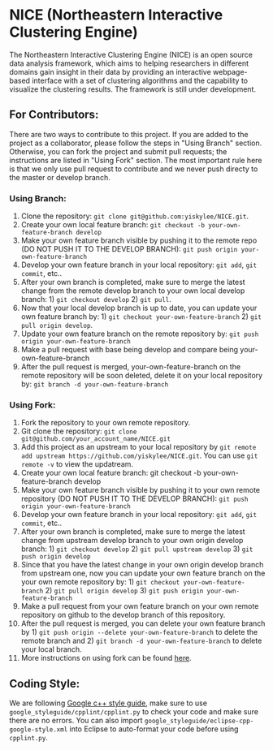 # NICE (Northeastern Interactive Clustering Engine)
The Northeastern Interactive Clustering Engine (NICE) is an open source 
data analysis framework, which aims to helping researchers in different 
domains gain insight in their data by providing an interactive 
webpage-based interface with a set of clustering algorithms and the 
capability to visualize the clustering results. The framework is still 
under development.

## For Contributors:
There are two ways to contribute to this project. If you are added to the project as a collaborator, please follow the steps in "Using Branch" section. Otherwise, you can fork the project and submit pull requests; the instructions are listed in "Using Fork" section. The most important rule here is that we only use pull request to contribute and we never push directy to the master or develop branch.

### Using Branch:
1. Clone the repository: `git clone git@github.com:yiskylee/NICE.git`.
2. Create your own local feature branch: `git checkout -b your-own-feature-branch develop`
3. Make your own feature branch visible by pushing it to the remote repo (DO NOT PUSH IT TO THE DEVELOP BRANCH): `git push origin your-own-feature-branch`
4. Develop your own feature branch in your local repository: `git add`, `git commit`, etc..
5. After your own branch is completed, make sure to merge the latest change from the remote develop branch to your own local develop branch: 1) `git checkout develop` 2) `git pull`.
6. Now that your local develop branch is up to date, you can update your own feature branch by: 1) `git checkout your-own-feature-branch` 2) `git pull origin develop`.
7. Update your own feature branch on the remote repository by: `git push origin your-own-feature-branch`
8. Make a pull request with base being develop and compare being your-own-feature-branch
9. After the pull request is merged, your-own-feature-branch on the remote repository will be soon deleted, delete it on your local repository by: `git branch -d your-own-feature-branch`

### Using Fork:
1. Fork the repository to your own remote repository.
2. Git clone the repository: `git clone git@github.com/your_account_name/NICE.git`
3. Add this project as an upstream to your local repository by `git remote add upstream https://github.com/yiskylee/NICE.git`. You can use `git remote -v` to view the updatream.
4. Create your own local feature branch: git checkout -b your-own-feature-branch develop
3. Make your own feature branch visible by pushing it to your own remote repository (DO NOT PUSH IT TO THE DEVELOP BRANCH): `git push origin your-own-feature-branch`
4. Develop your own feature branch in your local repository: `git add`, `git commit`, etc..
5. After your own branch is completed, make sure to merge the latest change from upstream develop branch to your own origin develop branch: 1) `git checkout develop` 2) `git pull upstream develop` 3) `git push origin develop`
6. Since that you have the latest change in your own origin develop branch from upstream one, now you can update your own feature branch on the your own remote repository by: 1) `git checkout your-own-feature-branch` 2) `git pull origin develop` 3) `git push origin your-own-feature-branch`
7. Make a pull request from your own feature branch on your own remote repository on github to the develop branch of this repository.
8. After the pull request is merged, you can delete your own feature branch by 1) `git push origin --delete your-own-feature-branch` to delete the remote branch and 2) `git branch -d your-own-feature-branch` to delete your local branch.
9. More instructions on using fork can be found [here](https://help.github.com/articles/fork-a-repo/).

## Coding Style:
We are following [Google c++ style guide](https://google.github.io/styleguide/cppguide.html), make sure to use `google_styleguide/cpplint/cpplint.py` to check your code and make sure there are no errors. You can also import `google_styleguide/eclipse-cpp-google-style.xml` into Eclipse to auto-format your code before using `cpplint.py`.
